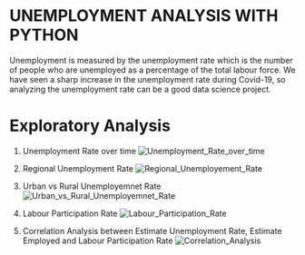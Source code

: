 # UNEMPLOYMENT ANALYSIS WITH PYTHON

Unemployment is measured by the unemployment rate which is the number of people who are unemployed as a percentage of the total labour force. We have seen a sharp increase in the unemployment rate during Covid-19, so analyzing the unemployment rate can be a good data science project.

# Exploratory Analysis

1. Unemployment Rate over time
![Unemployment_Rate_over_time](https://github.com/user-attachments/assets/e14b7f06-26e9-4740-8055-de93e0cf8530)

2. Regional Unemployment Rate
![Regional_Unemployement_Rate](https://github.com/user-attachments/assets/e77d1b4e-51e2-41e8-9fd1-bea8e511c142)

3. Urban vs Rural Unemployemnet Rate
![Urban_vs_Rural_Unemployemnet_Rate](https://github.com/user-attachments/assets/223a3dd4-0525-47e2-b999-71d1dded5fc4)

4. Labour Participation Rate
![Labour_Participation_Rate](https://github.com/user-attachments/assets/9fecf256-a95e-4ac6-92d2-568a945830fb)

5. Correlation Analysis between Estimate Unemployment Rate, Estimate Employed and Labour Participation Rate
![Correlation_Analysis](https://github.com/user-attachments/assets/bb855f6b-52b0-4e8b-b715-5724a68cc2a3)




